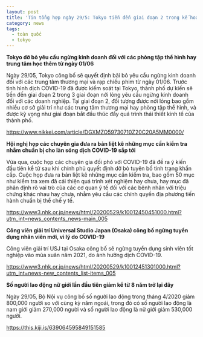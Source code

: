 ```yaml
---
layout: post
title: 'Tin tổng hợp ngày 29/5: Tokyo tiến đến giai đoạn 2 trong kế hoạch nới lỏng yêu cầu ngừng kinh doanh đối với các cơ sở doanh nghiệp từ 01/06'
category: news
tags: 
  - toàn quốc
  - tokyo
---
```

**Tokyo dỡ bỏ yêu cầu ngừng kinh doanh đối với các phòng tập thể hình hay trung tâm học thêm từ ngày 01/06**

Ngày 29/05, Tokyo công bố sẽ quyết định bãi bỏ yêu cầu ngừng kinh doanh đối với các trung tâm thương mại và rạp chiếu phim từ ngày 01/06. Trước tình hình dịch COVID-19 đã được kiểm soát tại Tokyo, thành phố dự kiến sẽ tiến đến giai đoạn 2 trong 3 giai đoạn nới lỏng yêu cầu ngừng kinh doanh đối với các doanh nghiệp. Tại giai đoạn 2, đối tượng được nới lỏng bao gồm nhiều cơ sở giải trí như các trung tâm thương mại hay phòng tập thể hình, và được kỳ vọng như giai đoạn bắt đầu thúc đẩy quá trình thái thiết kinh tế của thành phố.

<https://www.nikkei.com/article/DGXMZO59730710Z20C20A5MM0000/>

**Hội nghị họp các chuyên gia đưa ra bản liệt kê những mục cần kiểm tra nhằm chuẩn bị cho làn sóng dịch COVID-19 sắp tới**

Vừa qua, cuộc họp các chuyên gia đối phó với COVID-19 đã đề ra ý kiến đầu tiên kể từ sau khi chính phủ quyết định dỡ bỏ tuyên bố tình trạng khẩn cấp. Cuộc họp đưa ra bản liệt kê những mục cần kiểm tra, bao gồm 50 mục như kiểm tra xem đã cải thiện quá trình xét nghiệm hay chưa, hay mục đã phân định rõ vai trò của các cơ quan ý tế đối với các bênh nhân với triệu chứng khác nhau hay chưa, nhằm yêu cầu các chính quyền địa phương tiến hành chuẩn bị thể chế y tế.

<https://www3.nhk.or.jp/news/html/20200529/k10012450451000.html?utm_int=news_contents_news-main_005>

**Công viên giải trí Universal Studio Japan (Osaka) công bố ngừng tuyển dụng nhân viên mới, vì lý do COVID-19**

Công viên giải trí USJ tại Osaka công bố sẽ ngừng tuyển dụng sinh viên tốt nghiệp vào mùa xuân năm 2021, do ảnh hưởng dịch COVID-19.

<https://www3.nhk.or.jp/news/html/20200529/k10012451301000.html?utm_int=news-new_contents_list-items_005>

**Số người lao động nữ giới lần đầu tiên giảm kể từ 8 năm trở lại đây**

Ngày 29/05, Bộ Nội vụ công bố số người lao động trong tháng 4/2020 giảm 800,000 người so với cùng kỳ năm ngoái, trong đó có số người lao động là nam giới giảm 270,000 người và số người lao động là nữ giới giảm 530,000 người.

<https://this.kiji.is/639064595849151585>

